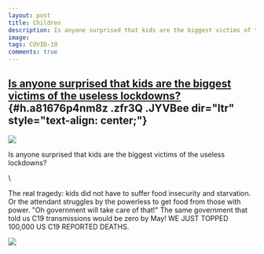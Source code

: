 ```yaml
---
layout: post
title: Children
description: Is anyone surprised that kids are the biggest victims of the useless lockdowns?
image: 
tags: COVID-19
comments: true
---
```


[Is anyone surprised that kids are the biggest victims of the useless lockdowns?](https://www.google.com/url?q=https%3A%2F%2Fwww.nytimes.com%2F2020%2F05%2F26%2Fus%2Fcoronavirus-live-updates.html%3Faction%3Dclick%26module%3DSpotlight%26pgtype%3DHomepage&sa=D&sntz=1&usg=AFQjCNG8KJTbhK5ybtKiulXjPVRNX6tGrQ) {#h.a81676p4nm8z .zfr3Q .JYVBee dir="ltr" style="text-align: center;"}
----------------------------------------------------------------------------------------------------------------------------------------------------------------------------------------------------------------------------------------------------------------------------------------------------------------

[![](https://lh5.googleusercontent.com/S1FzdnZ6IDAPCZC0HSE9_go9EnU6tlQyFspTZNB9ff4jzIcf1LsFCM4JkF8AC5_3SBP7MoNkM_5fPFqn7WXsw7fTBu5ohXZO_elJvAqgzfzg19HbVTo=w1280)](https://www.google.com/url?q=https%3A%2F%2Fredcap.med.usc.edu%2Fsurveys%2F%3Fs%3DJ7KEL4YTKT&sa=D&sntz=1&usg=AFQjCNGgmJPVlIxKzdq9Pd16K5HC0kstRQ)

Is anyone surprised that kids are the biggest victims of the useless
lockdowns?

\

The real tragedy: kids did not have to suffer food insecurity and
starvation. Or the attendant struggles by the powerless to get food from
those with power. "Oh government will take care of that!" The same
government that told us C19 transmissions would be zero by May! WE JUST
TOPPED 100,000 US C19 REPORTED DEATHS.

![](https://lh3.googleusercontent.com/RLCkTQcfAc41GGVv96tQc8ui_cAwBApAqCcwgHeLpHb634Zb2PAaQYFXETklIHOUubBmiPDtsNVQ6tXWACgQF5qca2FCYifRDpRWv8ejZMG6DaBvYzHY=w1280)
